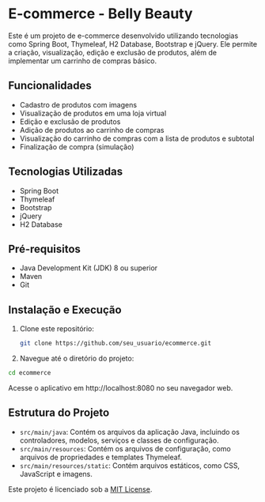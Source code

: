 # E-commerce - Belly Beauty

Este é um projeto de e-commerce desenvolvido utilizando tecnologias como Spring Boot, Thymeleaf, H2 Database, Bootstrap e jQuery. Ele permite a criação, visualização, edição e exclusão de produtos, além de implementar um carrinho de compras básico.

## Funcionalidades

- Cadastro de produtos com imagens
- Visualização de produtos em uma loja virtual
- Edição e exclusão de produtos
- Adição de produtos ao carrinho de compras
- Visualização do carrinho de compras com a lista de produtos e subtotal
- Finalização de compra (simulação)

## Tecnologias Utilizadas

- Spring Boot
- Thymeleaf
- Bootstrap
- jQuery
- H2 Database


## Pré-requisitos

- Java Development Kit (JDK) 8 ou superior
- Maven
- Git

## Instalação e Execução

1. Clone este repositório:
   ```bash
   git clone https://github.com/seu_usuario/ecommerce.git
2. Navegue até o diretório do projeto:
 ```bash
cd ecommerce
```
Acesse o aplicativo em http://localhost:8080 no seu navegador web.

## Estrutura do Projeto

- `src/main/java`: Contém os arquivos da aplicação Java, incluindo os controladores, modelos, serviços e classes de configuração.
- `src/main/resources`: Contém os arquivos de configuração, como arquivos de propriedades e templates Thymeleaf.
- `src/main/resources/static`: Contém arquivos estáticos, como CSS, JavaScript e imagens.

Este projeto é licenciado sob a [MIT License](https://opensource.org/licenses/MIT).
